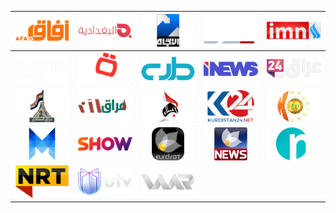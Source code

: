 | ![](https://raw.githubusercontent.com/RevGear/logo/master/Countries/IQ/AfaqTV.png) | ![](https://raw.githubusercontent.com/RevGear/logo/master/Countries/IQ/Albaghdadia.png) | ![](https://raw.githubusercontent.com/RevGear/logo/master/Countries/IQ/AlEtejah.png) | ![](https://raw.githubusercontent.com/RevGear/logo/master/Countries/IQ/AlHurra.png) | ![](https://raw.githubusercontent.com/RevGear/logo/master/Countries/IQ/AlIraqiyaNews.png) | 
|:---:|:---:|:---:|:---:|:---:| 
| ![](https://raw.githubusercontent.com/RevGear/logo/master/Countries/IQ/AlSharqiya.png) | ![](https://raw.githubusercontent.com/RevGear/logo/master/Countries/IQ/Alsumaria.png) | ![](https://raw.githubusercontent.com/RevGear/logo/master/Countries/IQ/DijlahTarab.png) | ![](https://raw.githubusercontent.com/RevGear/logo/master/Countries/IQ/INews.png) | ![](https://raw.githubusercontent.com/RevGear/logo/master/Countries/IQ/Iraq24.png) | 
| ![](https://raw.githubusercontent.com/RevGear/logo/master/Countries/IQ/IraqFuture.png) | ![](https://raw.githubusercontent.com/RevGear/logo/master/Countries/IQ/IraqNow.png) | ![](https://raw.githubusercontent.com/RevGear/logo/master/Countries/IQ/KarbalaTV.png) | ![](https://raw.githubusercontent.com/RevGear/logo/master/Countries/IQ/Kurdistan24.png) | ![](https://raw.githubusercontent.com/RevGear/logo/master/Countries/IQ/KurdistanTV.png) | 
| ![](https://raw.githubusercontent.com/RevGear/logo/master/Countries/IQ/KurdMaxMusic.png) | ![](https://raw.githubusercontent.com/RevGear/logo/master/Countries/IQ/KurdMaxShow.png) | ![](https://raw.githubusercontent.com/RevGear/logo/master/Countries/IQ/Kurdsat.png) | ![](https://raw.githubusercontent.com/RevGear/logo/master/Countries/IQ/KurdsatNews.png) | ![](https://raw.githubusercontent.com/RevGear/logo/master/Countries/IQ/NetTV.png) | 
| ![](https://raw.githubusercontent.com/RevGear/logo/master/Countries/IQ/NRT.png) | ![](https://raw.githubusercontent.com/RevGear/logo/master/Countries/IQ/UTV.png) | ![](https://raw.githubusercontent.com/RevGear/logo/master/Countries/IQ/WaarTV.png)  | 
